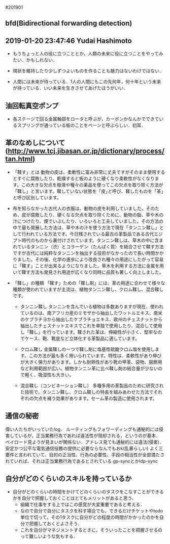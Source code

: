 #201901

## bfd(Bidirectional forwarding detection)

## 2019-01-20 23:47:46 Yudai Hashimoto
  - もうちょっと人の役に立つこととか，人類の未来に役に立つことをやってみたい．かもしれない．
  - 現状を維持したり少しずつよいものを作ることも魅力はないわけではない．

  - 人間には未来が待っている．1人の人間にもこの先何年，何十年という未来が待っている．いい未来を生きさせてあげたほうがいい．

## 油回転真空ポンプ
  - 各ステージで回る金属軸部をロータと呼ぶが，カーボンかなんかでできているスプリングが通っている板のことをベーンと呼ぶらしい．初耳．

## 革のなめしについて(http://www.tcj.jibasan.or.jp/dictionary/process/tan.html)
- 「鞣す」とは
  動物の皮は、柔軟性に富み非常に丈夫ですがそのまま使用するとすぐに腐敗したり、乾燥すると板のように硬くなり柔軟性がなくなります。この大きな欠点を樹液や種々の薬品を使ってこの欠点を取り除く方法が「鞣し」と言います。鞣していない状態を「皮｣と呼び、鞣したものを「革」と呼び区別しています。

- 布を知らなかった古代人の衣服は、動物の皮を利用していました。そのため、皮が腐敗したり、硬くなる欠点を取り除くために、動物の脂、草や木の汁につけたり、煙でいぶしたり、いろいろと工夫していました。その方法の中で最も発展した方法は、草や木の汁を使う方法で現在「タンニン鞣し」として行われている方法です。今日残されている最古の革製品である古代エジプト時代のものから裏付けされています。タンニン鞣しは、草木の中に含まれているタンニン（渋）とコラーゲン（たんぱく質）を結合させて鞣す方法ですが古代には純粋なタンニンを抽出する技術がなかったので長い時間かかりました。その後、化学の進歩により改良され種々の用途にしたがって容易に「鞣す」ことが出来るようになりました。草木を利用する方法に金属を用いて鞣す方法も発見され用途が広くなり同時に品質も著しく向上しました。

- 「鞣し」の種類
「鞣す」ための「鞣し剤」には、革の用途に合わせて様々な種類が使われていますが主流は、植物タンニン鞣し、クロム鞣し、混合鞣しです。
  - タンニン鞣し
    タンニンを含んでいる植物は多数ありますが現在、使われているのは、南アフリカ産のミモザから抽出したワットルエキス、南米のケブラチヨから抽出したケブラチョエキス、欧州のチェスナットから抽出したチェスナットエキスでこれを単独で使用したり、混合して使用し「鞣し」を行っています。鞣された革は、伸縮性が小さく、堅牢なのでケース、鞄、靴底など立体化する革製品に適しています。

  - クロム鞣し
    金属鞣しの一つで鞣し剤に塩基性硫酸クロム塩を使用します。この方法が最も多く用いられています。特性は、柔軟性があり伸びが大きく弾力があります。しかも耐熱性があり靴の甲革、袋物、服飾用など利用範囲が広い。植物タンニン革に比べ鞣し剤の結合量が少ないので軽く、吸湿性も大きい。

  - 混合鞣し（コンビネーション鞣し）
    多種多用の革製品のために研究された技術で、タンニン鞣し、クロム鞣しの特長を組みあわせた方法でそれぞれの欠点を補う効果があります。セーム革の製造に使用されます。

## 通信の秘密
  偉い人たちがいっていたlog．
  ルーティングもフォワーディングも通秘的には侵害しているが，正当業務行為であれば違法性が阻却される，というのが基本．
  ペイロード見ようが見まいが関係ない．アドレス見ても通秘的には違法(侵害)．
  安定かつ公平な電気通信役務の提供に必要ならなんでもおk(乱暴らしい)
  よく三要件と言われていて、目的の正当性、行為の必要性、手段の相当性が全部満たされていれば、それは正当業務行為であるとされている
  gp-syncとかldp-sync

## 自分がどのくらいのスキルを持っているか
  - 自分がどのくらいの時間をかけてどのくらいのタスクをこなすことができるかを自分で把握しておくことはとてもメリットがあると思う．
    - 組織で仕事をする上ではこの感覚が大変重要であると考える．
    - なので自分で自分にタスクを科す場合でも，できるだけチケットやtodo単位で切って，その1タスクに自分がどの程度の時間がかかったのかを自分で把握しておくとよさそう．
    - これを自分がマネジメントするときに，そういったことを把握させるのって難しいような気もする．
